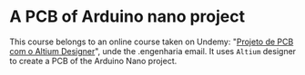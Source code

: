 # A PCB of Arduino nano project

This course belongs to an online course taken on Undemy: "[Projeto de PCB com o Altium Designer][1]", unde the .engenharia email. It uses `Altium` designer to create a PCB of the Arduino Nano project.

[1]: https://www.udemy.com/course/altiumdesigner/